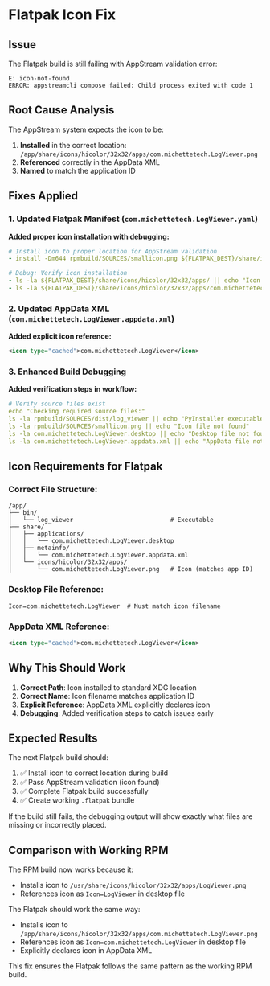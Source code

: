 # Flatpak Icon Fix

## Issue
The Flatpak build is still failing with AppStream validation error:
```
E: icon-not-found
ERROR: appstreamcli compose failed: Child process exited with code 1
```

## Root Cause Analysis
The AppStream system expects the icon to be:
1. **Installed** in the correct location: `/app/share/icons/hicolor/32x32/apps/com.michettetech.LogViewer.png`
2. **Referenced** correctly in the AppData XML
3. **Named** to match the application ID

## Fixes Applied

### 1. Updated Flatpak Manifest (`com.michettetech.LogViewer.yaml`)

**Added proper icon installation with debugging:**
```yaml
# Install icon to proper location for AppStream validation
- install -Dm644 rpmbuild/SOURCES/smallicon.png ${FLATPAK_DEST}/share/icons/hicolor/32x32/apps/com.michettetech.LogViewer.png

# Debug: Verify icon installation
- ls -la ${FLATPAK_DEST}/share/icons/hicolor/32x32/apps/ || echo "Icon directory not found"
- ls -la ${FLATPAK_DEST}/share/icons/hicolor/32x32/apps/com.michettetech.LogViewer.png || echo "Icon file not installed"
```

### 2. Updated AppData XML (`com.michettetech.LogViewer.appdata.xml`)

**Added explicit icon reference:**
```xml
<icon type="cached">com.michettetech.LogViewer</icon>
```

### 3. Enhanced Build Debugging

**Added verification steps in workflow:**
```yaml
# Verify source files exist
echo "Checking required source files:"
ls -la rpmbuild/SOURCES/dist/log_viewer || echo "PyInstaller executable not found"
ls -la rpmbuild/SOURCES/smallicon.png || echo "Icon file not found"
ls -la com.michettetech.LogViewer.desktop || echo "Desktop file not found"
ls -la com.michettetech.LogViewer.appdata.xml || echo "AppData file not found"
```

## Icon Requirements for Flatpak

### Correct File Structure:
```
/app/
├── bin/
│   └── log_viewer                           # Executable
├── share/
│   ├── applications/
│   │   └── com.michettetech.LogViewer.desktop
│   ├── metainfo/
│   │   └── com.michettetech.LogViewer.appdata.xml
│   └── icons/hicolor/32x32/apps/
│       └── com.michettetech.LogViewer.png   # Icon (matches app ID)
```

### Desktop File Reference:
```desktop
Icon=com.michettetech.LogViewer  # Must match icon filename
```

### AppData XML Reference:
```xml
<icon type="cached">com.michettetech.LogViewer</icon>
```

## Why This Should Work

1. **Correct Path**: Icon installed to standard XDG location
2. **Correct Name**: Icon filename matches application ID
3. **Explicit Reference**: AppData XML explicitly declares icon
4. **Debugging**: Added verification steps to catch issues early

## Expected Results

The next Flatpak build should:
1. ✅ Install icon to correct location during build
2. ✅ Pass AppStream validation (icon found)
3. ✅ Complete Flatpak build successfully
4. ✅ Create working `.flatpak` bundle

If the build still fails, the debugging output will show exactly what files are missing or incorrectly placed.

## Comparison with Working RPM

The RPM build now works because it:
- Installs icon to `/usr/share/icons/hicolor/32x32/apps/LogViewer.png`
- References icon as `Icon=LogViewer` in desktop file

The Flatpak should work the same way:
- Installs icon to `/app/share/icons/hicolor/32x32/apps/com.michettetech.LogViewer.png`  
- References icon as `Icon=com.michettetech.LogViewer` in desktop file
- Explicitly declares icon in AppData XML

This fix ensures the Flatpak follows the same pattern as the working RPM build.

